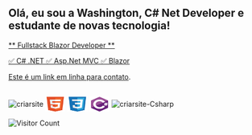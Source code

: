 ## Olá, eu sou a Washington, C# Net Developer e estudante de novas tecnologia!
<div align="center">
  <a href="https://criarsite.github.io/">
 </div>
  

** Fullstack Blazor Developer **
 
 
✅ C# .NET 
✅ Asp.Net MVC 
✅ Blazor


 

Este é um link em linha para [contato](https://www.linkedin.com/in/criarsite/./).

<div style="display: inline_block"><br>
  <img align="center" alt="criarsite" height="30" width="40" src="https://devblogs.microsoft.com/dotnet/wp-content/uploads/sites/16/2019/04/BrandBlazor_nohalo_1000x.png">
  <img align="center" alt="criarsite-HTML" height="30" width="40" src="https://raw.githubusercontent.com/devicons/devicon/master/icons/html5/html5-original.svg">
  <img align="center" alt="criarsite-CSS" height="30" width="40" src="https://raw.githubusercontent.com/devicons/devicon/master/icons/css3/css3-original.svg">
   <img align="center" alt="criarsite-Csharp" height="30" width="40" src="https://raw.githubusercontent.com/devicons/devicon/master/icons/csharp/csharp-original.svg">
    <img align="center" alt="criarsite-Csharp" height="30" width="40" src="https://avatars.githubusercontent.com/u/9141961">
 </div>
 
 ![Visitor Count](https://profile-counter.glitch.me/criarsite/count.svg)
